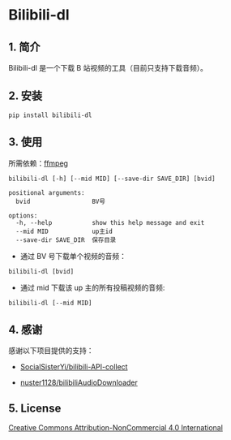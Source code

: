 # Bilibili-dl

## 1. 简介

Bilibili-dl 是一个下载 B 站视频的工具（目前只支持下载音频）。

## 2. 安装

```
pip install bilibili-dl
```

## 3. 使用

所需依赖：[ffmpeg](https://ffmpeg.org)

```
bilibili-dl [-h] [--mid MID] [--save-dir SAVE_DIR] [bvid]

positional arguments:
  bvid                 BV号

options:
  -h, --help           show this help message and exit
  --mid MID            up主id
  --save-dir SAVE_DIR  保存目录
```

- 通过 BV 号下载单个视频的音频：

```
bilibili-dl [bvid]
```

- 通过 mid 下载该 up 主的所有投稿视频的音频:

```
bilibili-dl [--mid MID]
```

## 4. 感谢

感谢以下项目提供的支持：

- [SocialSisterYi/bilibili-API-collect](https://github.com/SocialSisterYi/bilibili-API-collect)

- [nuster1128/bilibiliAudioDownloader](https://github.com/nuster1128/bilibiliAudioDownloader.git)

## 5. License

[Creative Commons Attribution-NonCommercial 4.0 International](LICENSE)
